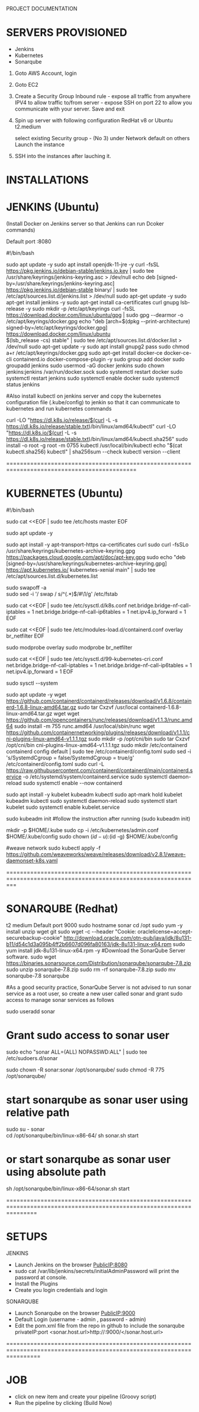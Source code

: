 PROJECT DOCUMENTATION

SERVERS PROVISIONED
===========================================================================
- Jenkins
- Kubernetes
- Sonarqube

1. Goto AWS Account, login
2. Goto EC2
3. Create a Security Group 
	Inbound rule
		- expose all traffic from anywhere IPV4 to allow traffic to/from server
		- expose SSH on port 22 to allow you communicate with your server.
	Save and exit

4. Spin up server with following configuration
	RedHat v8 or Ubuntu
	t2.medium

	select existing Security group - (No 3) under Network
	default on others
	Launch the instance

5. SSH into the instances after lauching it.


INSTALLATIONS
===========================================================================
JENKINS (Ubuntu)
============================================================================================
(Install Docker on Jenkins server so that Jenkins can run Dcoker commands)

Default port :8080


#!/bin/bash

sudo apt update -y
sudo apt install openjdk-11-jre -y
curl -fsSL https://pkg.jenkins.io/debian-stable/jenkins.io.key | sudo tee \
  /usr/share/keyrings/jenkins-keyring.asc > /dev/null
echo deb [signed-by=/usr/share/keyrings/jenkins-keyring.asc] \
  https://pkg.jenkins.io/debian-stable binary/ | sudo tee \
  /etc/apt/sources.list.d/jenkins.list > /dev/null
sudo apt-get update -y
sudo apt-get install jenkins -y
sudo apt-get install ca-certificates curl gnupg lsb-release -y
sudo mkdir -p /etc/apt/keyrings
curl -fsSL https://download.docker.com/linux/ubuntu/gpg | sudo gpg --dearmor -o /etc/apt/keyrings/docker.gpg
echo "deb [arch=$(dpkg --print-architecture) signed-by=/etc/apt/keyrings/docker.gpg] https://download.docker.com/linux/ubuntu \
 $(lsb_release -cs) stable" | sudo tee /etc/apt/sources.list.d/docker.list > /dev/null
sudo apt-get update -y
sudo apt install gnupg2 pass
sudo chmod a+r /etc/apt/keyrings/docker.gpg
sudo apt-get install docker-ce docker-ce-cli containerd.io docker-compose-plugin -y
sudo group add docker
sudo groupadd jenkins
sudo usermod -aG docker jenkins 
sudo chown jenkins:jenkins /var/run/docker.sock
sudo systemctl restart docker
sudo systemctl restart jenkins
sudo systemctl enable docker
sudo systemctl status jenkins


#Also install kubectl on jenkins server and copy the kubernetes configuration file (.kube/config) to jenkin so that it can communicate to kubernetes and run kubernetes commands

curl -LO "https://dl.k8s.io/release/$(curl -L -s https://dl.k8s.io/release/stable.txt)/bin/linux/amd64/kubectl"
curl -LO "https://dl.k8s.io/$(curl -L -s https://dl.k8s.io/release/stable.txt)/bin/linux/amd64/kubectl.sha256"
sudo install -o root -g root -m 0755 kubectl /usr/local/bin/kubectl
echo "$(cat kubectl.sha256)  kubectl" | sha256sum --check
kubectl version --client


============================================================================================

KUBERNETES (Ubuntu)
============================================================================================
#!/bin/bash

sudo cat <<EOF | sudo tee /etc/hosts
<Your privateIP> master
EOF

sudo apt update -y

sudo apt install -y apt-transport-https ca-certificates curl
sudo curl -fsSLo /usr/share/keyrings/kubernetes-archive-keyring.gpg https://packages.cloud.google.com/apt/doc/apt-key.gpg
sudo echo "deb [signed-by=/usr/share/keyrings/kubernetes-archive-keyring.gpg] https://apt.kubernetes.io/ kubernetes-xenial main" | sudo tee /etc/apt/sources.list.d/kubernetes.list

sudo swapoff -a  
sudo sed -i '/ swap / s/^\(.*\)$/#\1/g' /etc/fstab 

sudo cat <<EOF | sudo tee /etc/sysctl.d/k8s.conf
net.bridge.bridge-nf-call-iptables = 1
net.bridge.bridge-nf-call-ip6tables = 1
net.ipv4.ip_forward = 1
EOF


sudo cat <<EOF | sudo tee /etc/modules-load.d/containerd.conf
overlay
br_netfilter
EOF

sudo modprobe overlay
sudo modprobe br_netfilter

sudo cat <<EOF | sudo tee /etc/sysctl.d/99-kubernetes-cri.conf
net.bridge.bridge-nf-call-iptables = 1
net.bridge.bridge-nf-call-ip6tables = 1
net.ipv4.ip_forward = 1
EOF

sudo sysctl --system

sudo apt update -y
wget https://github.com/containerd/containerd/releases/download/v1.6.8/containerd-1.6.8-linux-amd64.tar.gz
sudo tar Cxzvf /usr/local containerd-1.6.8-linux-amd64.tar.gz
wget wget https://github.com/opencontainers/runc/releases/download/v1.1.3/runc.amd64
sudo install -m 755 runc.amd64 /usr/local/sbin/runc
wget https://github.com/containernetworking/plugins/releases/download/v1.1.1/cni-plugins-linux-amd64-v1.1.1.tgz
sudo mkdir -p /opt/cni/bin
sudo tar Cxzvf /opt/cni/bin cni-plugins-linux-amd64-v1.1.1.tgz
sudo mkdir /etc/containerd
containerd config default | sudo tee /etc/containerd/config.toml
sudo sed -i 's/SystemdCgroup \= false/SystemdCgroup \= true/g' /etc/containerd/config.toml
sudo curl -L https://raw.githubusercontent.com/containerd/containerd/main/containerd.service -o /etc/systemd/system/containerd.service
sudo systemctl daemon-reload
sudo systemctl enable --now containerd

sudo apt install -y kubelet kubeadm kubectl
sudo apt-mark hold kubelet kubeadm kubectl
sudo systemctl daemon-reload
sudo systemctl start kubelet
sudo systemctl enable kubelet.service


sudo kubeadm init 
#follow the instruction after running (sudo kubeadm init)

mkdir -p $HOME/.kube
  sudo cp -i /etc/kubernetes/admin.conf $HOME/.kube/config
  sudo chown $(id -u):$(id -g) $HOME/.kube/config

#weave network
sudo kubectl apply -f https://github.com/weaveworks/weave/releases/download/v2.8.1/weave-daemonset-k8s.yaml


===============================================================================================================

SONARQUBE (Redhat)
===============================================================================================================
t2 medium
Default port 9000
sudo hostname sonar
cd /opt
sudo yum -y install unzip wget git
sudo wget -c --header "Cookie: oraclelicense=accept-securebackup-cookie" http://download.oracle.com/otn-pub/java/jdk/8u131-b11/d54c1d3a095b4ff2b6607d096fa80163/jdk-8u131-linux-x64.rpm
sudo yum install jdk-8u131-linux-x64.rpm -y
#Download the SonarQube Server software. 
sudo wget https://binaries.sonarsource.com/Distribution/sonarqube/sonarqube-7.8.zip
sudo unzip sonarqube-7.8.zip
sudo rm -rf sonarqube-7.8.zip
sudo mv sonarqube-7.8 sonarqube


#As a good security practice, SonarQube Server is not advised to run sonar service as a root user, 
so create a new user called sonar and grant sudo access to manage sonar services as follows

sudo useradd sonar

# Grant sudo access to sonar user

sudo echo "sonar ALL=(ALL) NOPASSWD:ALL" | sudo tee /etc/sudoers.d/sonar

sudo chown -R sonar:sonar /opt/sonarqube/
sudo chmod -R 775 /opt/sonarqube/

# start sonarqube as sonar user using relative path
sudo su - sonar  
cd /opt/sonarqube/bin/linux-x86-64/ 
sh sonar.sh start
# or start sonarqube as sonar user using absolute path
sh /opt/sonarqube/bin/linux-x86-64/sonar.sh start 

=====================================================================================================================
 
SETUPS
=======
JENKINS

- Launch Jenkins on the browser <PublicIP:8080>
- sudo cat /var/lib/jenkins/secrets/initialAdminPassword will print the password at console.
- Install the Plugins
- Create you login credentials and login

SONARQUBE

- Launch Sonarqube on the browser <PublicIP:9000>
- Default Login (username - admin , password - admin)
- Edit the pom.xml file from the repo in github to include the sonarqube privateIP:port
	<properties>
		<sonar.host.url>http://<sonarqubeprivateIP>:9000/</sonar.host.url>
	</properties>
	
======================================================================================================================

JOB
=====
- click on new item and create your pipeline (Groovy script)
- Run the pipeline by clicking (Build Now)

		
